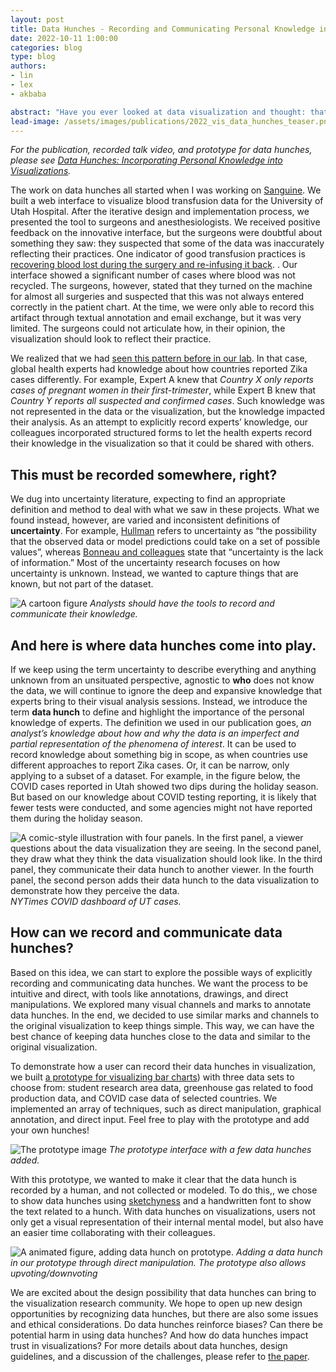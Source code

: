 ```yaml
---
layout: post
title: Data Hunches - Recording and Communicating Personal Knowledge in Visualizations
date: 2022-10-11 1:00:00
categories: blog
type: blog
authors:
- lin
- lex
- akbaba

abstract: "Have you ever looked at data visualization and thought: that doesn't look right. Maybe you knew more about the data than is actually contained in the dataset. Did you then remember that hunch throughout your data analysis process, impacting your judgment and interpretation of the data? That thought, whether you were aware of it or not,  possibly impacted your interpretation. Especially if that hunch is based on knowledge you have about the data, it would be useful to externalize that hunch, so others can learn about it and also consider it in their analysis.  However,  current visualization methods do not support this. In this blog post, we dive into how we came up with data hunches to describe personal knowledge brought to data analysis. We explore methods and designs to record and communicate data hunches through visualizations explicitly."
lead-image: /assets/images/publications/2022_vis_data_hunches_teaser.png
---
```


_For the publication, recorded talk video, and prototype for data hunches, please see [Data Hunches: Incorporating Personal Knowledge into Visualizations]({{site.base_url}}/publications/2022_vis_data_hunches/)._

The work on data hunches all started when I was working on [Sanguine]({{site.base_url}}/publications/2021_ivi_sanguine). We built a web interface to visualize blood transfusion data for the University of Utah Hospital. After the iterative design and implementation process, we presented the tool to surgeons and anesthesiologists. We received positive feedback on the innovative interface, but the surgeons were doubtful about something they saw: they suspected that some of the data was inaccurately reflecting their practices. One indicator of good transfusion practices is [recovering blood lost during the surgery and re-infusing it back](https://en.wikipedia.org/wiki/Intraoperative_blood_salvage). . Our interface showed a significant number of cases where blood was not recycled. The surgeons, however, stated that they turned on the machine for almost all surgeries and suspected that this was not always entered correctly in the patient chart. At the time, we were only able to record this artifact through textual annotation and email exchange, but it was very limited. The surgeons could not articulate how, in their opinion, the visualization should look to reflect their practice.

We realized that we had [seen this pattern before in our lab]({{site.base_url}}/publications/2018_infovis_ie-framework). In that case,  global health experts had knowledge about how countries reported Zika cases differently. For example, Expert A knew that _Country X only reports cases of pregnant women in their first-trimester_, while Expert B knew that _Country Y reports all suspected and confirmed cases_. Such knowledge was not represented in the data or the visualization, but the knowledge impacted their analysis. As an attempt to explicitly record experts’ knowledge, our colleagues incorporated structured forms to let the health experts record their knowledge in the visualization so that it could be shared with others.


## This must be recorded somewhere, right?

We dug into uncertainty literature, expecting to find an appropriate definition and method to deal with what we saw in these projects. What we found instead, however, are varied and inconsistent definitions of **uncertainty**. For example, [Hullman](https://ieeexplore.ieee.org/document/8805422) refers to uncertainty as “the possibility that the observed data or model predictions could take on a set of possible values”, whereas [Bonneau and colleagues](https://link.springer.com/chapter/10.1007/978-1-4471-6497-5_1) state that “uncertainty is the lack of information.” Most of the uncertainty research focuses on how uncertainty is unknown. Instead, we wanted to capture things that are known, but not part of the dataset.

![A cartoon figure]({{site.base_url}}/assets/images/posts/2022_data_hunch-cartoon.png)
_Analysts should have the tools to record and communicate their knowledge._

## And here is where data hunches come into play.

If we keep using the term uncertainty to describe everything and anything unknown from an unsituated perspective, agnostic to **who** does not know the data, we will continue to ignore the deep and expansive knowledge that experts bring to their visual analysis sessions. Instead, we introduce the term **data hunch** to define and highlight the importance of the personal knowledge of experts. The definition we used in our publication goes, _an analyst’s knowledge about how and why the data is an imperfect and partial representation of the phenomena of interest_. It can be used to record knowledge about something big in scope, as when countries use different approaches to report Zika cases. Or, it can be narrow, only applying to a subset of a dataset. For example, in the figure below, the COVID cases reported in Utah showed two dips during the holiday season. But based on our knowledge about COVID testing reporting, it is likely that fewer tests were conducted, and some agencies might not have reported them during the holiday season.

![A comic-style illustration with four panels. In the first panel, a viewer questions about the data visualization they are seeing. In the second panel, they draw what they think the data visualization should look like. In the third panel, they communicate their data hunch to another viewer. In the fourth panel, the second person adds their data hunch to the data visualization to demonstrate how they perceive the data.]({{site.base_url}}/assets/images/posts/2022_data_hunch-COVID-example.png)
_NYTimes COVID dashboard of UT cases._

## How can we record and communicate data hunches?

Based on this idea, we can start to explore the possible ways of explicitly recording and communicating data hunches. We want the process to be intuitive and direct, with tools like annotations, drawings, and direct manipulations. We explored many visual channels and marks to annotate data hunches. In the end, we decided to use similar marks and channels to the original visualization to keep things simple. This way, we can have the best chance of keeping data hunches close to the data and similar to the original visualization.

To demonstrate how a user can record their data hunches in visualization, we built [a prototype for visualizing bar charts]({{site.base_url}}/data-hunch)) with three data sets to choose from: student research area data, greenhouse gas related to food production data, and COVID case data of selected countries. We implemented an array of techniques, such as direct manipulation, graphical annotation, and direct input. Feel free to play with the prototype and add your own hunches!

![The prototype image]({{site.base_url}}/assets/images/posts/2022_data_hunch-prototype.png)
_The prototype interface with a few data hunches added._

With this prototype, we wanted to make it clear that the data hunch is recorded by a human, and not collected or modeled. To do this,, we  chose to show data hunches using [sketchyness](https://roughjs.com/) and a handwritten font to show the text related to a hunch. With data hunches on visualizations, users not only get a visual representation of their internal mental model, but also have an easier time collaborating with their colleagues.

![A animated figure, adding data hunch on prototype.]({{site.base_url}}/assets/images/posts/2022_data_hunch-add-dh.gif)
_Adding a data hunch in our prototype through direct manipulation. The prototype also allows upvoting/downvoting_

We are excited about the design possibility that data hunches can bring to the visualization research community. We hope to open up new design opportunities by recognizing data hunches, but there are also some issues and ethical considerations. Do data hunches reinforce biases? Can there be potential harm in using data hunches? And how do data hunches impact trust in visualizations? For more details about data hunches, design guidelines, and a discussion of the challenges, please refer to [the paper]({{site.base_url}}/publications/2022_vis_data_hunches/).


